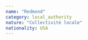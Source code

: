 ```yaml
---
name: "Redmond"
category: local_authority
nature: "Collectivité locale"
nationality: USA
---
```

    